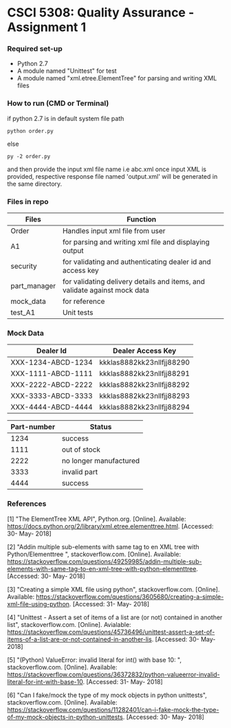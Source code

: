 # CSCI 5308: Quality Assurance - Assignment 1


### Required set-up

  - Python 2.7
  - A module named "Unittest" for test
  - A module named "xml.etree.ElementTree" for parsing and writing XML files

### How to run (CMD or Terminal)
if python 2.7 is in default system file path
```
python order.py
```
else
```
py -2 order.py
```

and then provide the input xml file name i.e abc.xml
once input XML is provided, respective response file named 'output.xml' will be generated in the same directory.


### Files in repo


| Files | Function |
| ------ | ------ |
| Order | Handles input xml file from user |
| A1 | for parsing and writing xml file and displaying output |
| security | for validating and authenticating dealer id and access key |
| part_manager | for validating delivery details and items, and validate against mock data |
| mock_data| for reference |
| test_A1 | Unit tests |

### Mock Data

| Dealer Id | Dealer Access Key |
| ------ | ------ |
| XXX-1234-ABCD-1234 | kkklas8882kk23nllfjj88290 |
| XXX-1111-ABCD-1111 | kkklas8882kk23nllfjj88291 |
| XXX-2222-ABCD-2222 | kkklas8882kk23nllfjj88292 |
| XXX-3333-ABCD-3333 | kkklas8882kk23nllfjj88293 |
| XXX-4444-ABCD-4444| kkklas8882kk23nllfjj88294 |


| Part-number | Status |
| ------ | ------ |
| 1234 | success |
| 1111 | out of stock |
| 2222 | no longer manufactured |
| 3333 | invalid part |
| 4444| success |

### References
[1] "The ElementTree XML API", Python.org. [Online]. Available: https://docs.python.org/2/library/xml.etree.elementtree.html. [Accessed: 30- May- 2018]

[2] "Addin multiple sub-elements with same tag to en XML tree with Python/Elementtree
", stackoverflow.com. [Online]. Available: https://stackoverflow.com/questions/49259985/addin-multiple-sub-elements-with-same-tag-to-en-xml-tree-with-python-elementtree. [Accessed: 30- May- 2018]

[3] "Creating a simple XML file using python", stackoverflow.com. [Online]. Available: https://stackoverflow.com/questions/3605680/creating-a-simple-xml-file-using-python. [Accessed: 31- May- 2018]

[4] "Unittest - Assert a set of items of a list are (or not) contained in another list", stackoverflow.com. [Online]. Avialable: https://stackoverflow.com/questions/45736496/unittest-assert-a-set-of-items-of-a-list-are-or-not-contained-in-another-lis. [Accessed: 30- May- 2018]

[5] "(Python) ValueError: invalid literal for int() with base 10: ", stackoverflow.com. [Online]. Available: https://stackoverflow.com/questions/36372832/python-valueerror-invalid-literal-for-int-with-base-10. [Accessed: 31- May- 2018]

[6] "Can I fake/mock the type of my mock objects in python unittests", stackoverflow.com. [Online]. Available: https://stackoverflow.com/questions/11282401/can-i-fake-mock-the-type-of-my-mock-objects-in-python-unittests. [Accessed: 30- May- 2018]

